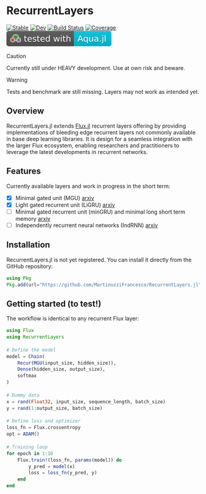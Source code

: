 # RecurrentLayers

[![Stable](https://img.shields.io/badge/docs-stable-blue.svg)](https://MartinuzziFrancesco.github.io/RecurrentLayers.jl/stable/)
[![Dev](https://img.shields.io/badge/docs-dev-blue.svg)](https://MartinuzziFrancesco.github.io/RecurrentLayers.jl/dev/)
[![Build Status](https://github.com/MartinuzziFrancesco/RecurrentLayers.jl/actions/workflows/CI.yml/badge.svg?branch=main)](https://github.com/MartinuzziFrancesco/RecurrentLayers.jl/actions/workflows/CI.yml?query=branch%3Amain)
[![Coverage](https://codecov.io/gh/MartinuzziFrancesco/RecurrentLayers.jl/branch/main/graph/badge.svg)](https://codecov.io/gh/MartinuzziFrancesco/RecurrentLayers.jl)
[![Aqua](https://raw.githubusercontent.com/JuliaTesting/Aqua.jl/master/badge.svg)](https://github.com/JuliaTesting/Aqua.jl)

> [!CAUTION]
> Currently still under HEAVY development. Use at own risk and beware.

> [!WARNING]  
> Tests and benchmark are still missing. Layers may not work as intended yet.


## Overview
RecurrentLayers.jl extends [Flux.jl](https://github.com/FluxML/Flux.jl) recurrent layers offering by providing implementations of bleeding edge recurrent layers not commonly available in base deep learning libraries. It is design for a seamless integration with the larger Flux ecosystem, enabling researchers and practitioners to leverage the latest developments in recurrent networks.

## Features

Currently available layers and work in progress in the short term:
 - [x] Minimal gated unit (MGU) [arxiv](https://arxiv.org/abs/1603.09420)
 - [x] Light gated recurrent unit (LiGRU) [arxiv](https://arxiv.org/abs/1803.10225)
 - [ ] Minimal gated recurrent unit (minGRU) and minimal long short term memory [arxiv](https://arxiv.org/abs/2410.01201)
 - [ ] Independently recurrent neural networks (IndRNN) [arxiv](https://arxiv.org/abs/1803.04831)

## Installation

RecurrentLayers.jl is not yet registered. You can install it directly from the GitHub repository:
```julia
using Pkg
Pkg.add(url="https://github.com/MartinuzziFrancesco/RecurrentLayers.jl")
```

## Getting started (to test!)

The workflow is identical to any recurrent Flux layer:

```julia
using Flux
using RecurrentLayers

# Define the model
model = Chain(
    Recur(MGU(input_size, hidden_size)),
    Dense(hidden_size, output_size),
    softmax
)

# Dummy data
x = rand(Float32, input_size, sequence_length, batch_size)
y = rand(1:output_size, batch_size)

# Define loss and optimizer
loss_fn = Flux.crossentropy
opt = ADAM()

# Training loop
for epoch in 1:10
    Flux.train!(loss_fn, params(model)) do
        y_pred = model(x)
        loss = loss_fn(y_pred, y)
    end
end
```
